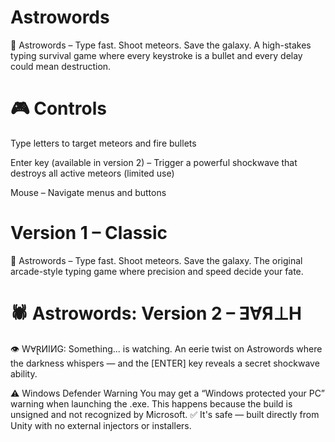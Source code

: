 # Astrowords
🚀 Astrowords – Type fast. Shoot meteors. Save the galaxy. A high-stakes typing survival game where every keystroke is a bullet and every delay could mean destruction.

# 🎮 Controls 

Type letters to target meteors and fire bullets

Enter key (available in version 2) – Trigger a powerful shockwave that destroys all active meteors (limited use)

Mouse – Navigate menus and buttons

# Version 1 – Classic
🚀 Astrowords – Type fast. Shoot meteors. Save the galaxy.
The original arcade-style typing game where precision and speed decide your fate.

# 🕷️ Astrowords: Version 2 – ƎⱯЯ⊥H
👁️ WⱯⱤИIИG: Something... is watching.
An eerie twist on Astrowords where the darkness whispers — and the [ENTER] key reveals a secret shockwave ability.

⚠️ Windows Defender Warning
You may get a “Windows protected your PC” warning when launching the .exe.
This happens because the build is unsigned and not recognized by Microsoft.
✅ It's safe — built directly from Unity with no external injectors or installers.
